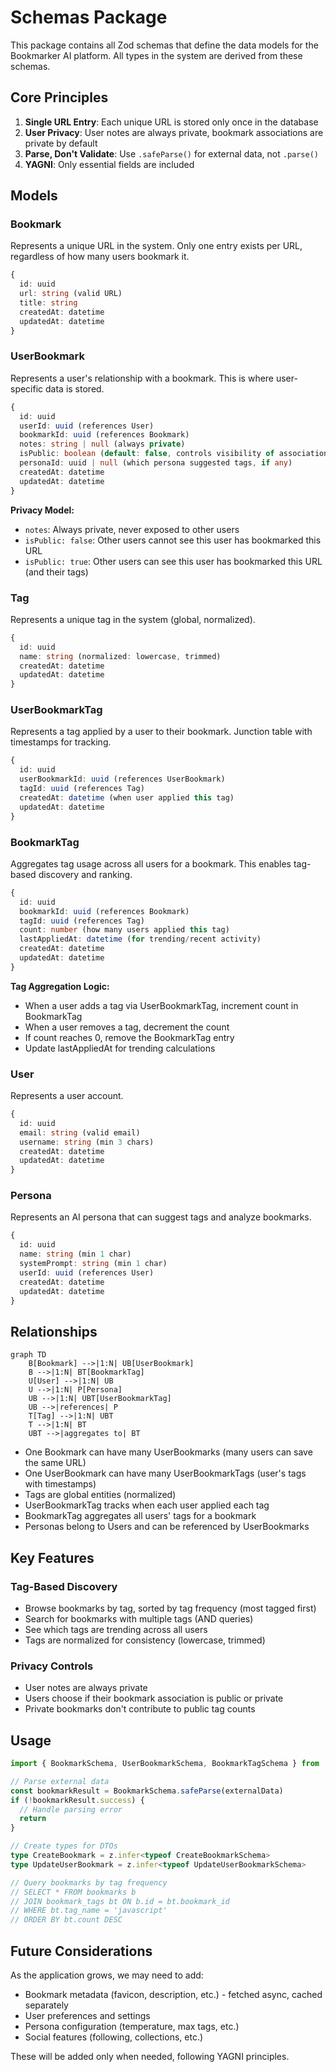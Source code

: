 # Schemas Package

This package contains all Zod schemas that define the data models for the Bookmarker AI platform.
All types in the system are derived from these schemas.

## Core Principles

1. **Single URL Entry**: Each unique URL is stored only once in the database
2. **User Privacy**: User notes are always private, bookmark associations are private by default
3. **Parse, Don't Validate**: Use `.safeParse()` for external data, not `.parse()`
4. **YAGNI**: Only essential fields are included

## Models

### Bookmark

Represents a unique URL in the system. Only one entry exists per URL, regardless of how many users
bookmark it.

```typescript
{
  id: uuid
  url: string (valid URL)
  title: string
  createdAt: datetime
  updatedAt: datetime
}
```

### UserBookmark

Represents a user's relationship with a bookmark. This is where user-specific data is stored.

```typescript
{
  id: uuid
  userId: uuid (references User)
  bookmarkId: uuid (references Bookmark)
  notes: string | null (always private)
  isPublic: boolean (default: false, controls visibility of association)
  personaId: uuid | null (which persona suggested tags, if any)
  createdAt: datetime
  updatedAt: datetime
}
```

**Privacy Model:**

- `notes`: Always private, never exposed to other users
- `isPublic: false`: Other users cannot see this user has bookmarked this URL
- `isPublic: true`: Other users can see this user has bookmarked this URL (and their tags)

### Tag

Represents a unique tag in the system (global, normalized).

```typescript
{
  id: uuid
  name: string (normalized: lowercase, trimmed)
  createdAt: datetime
  updatedAt: datetime
}
```

### UserBookmarkTag

Represents a tag applied by a user to their bookmark. Junction table with timestamps for tracking.

```typescript
{
  id: uuid
  userBookmarkId: uuid (references UserBookmark)
  tagId: uuid (references Tag)
  createdAt: datetime (when user applied this tag)
  updatedAt: datetime
}
```

### BookmarkTag

Aggregates tag usage across all users for a bookmark. This enables tag-based discovery and ranking.

```typescript
{
  id: uuid
  bookmarkId: uuid (references Bookmark)
  tagId: uuid (references Tag)
  count: number (how many users applied this tag)
  lastAppliedAt: datetime (for trending/recent activity)
  createdAt: datetime
  updatedAt: datetime
}
```

**Tag Aggregation Logic:**

- When a user adds a tag via UserBookmarkTag, increment count in BookmarkTag
- When a user removes a tag, decrement the count
- If count reaches 0, remove the BookmarkTag entry
- Update lastAppliedAt for trending calculations

### User

Represents a user account.

```typescript
{
  id: uuid
  email: string (valid email)
  username: string (min 3 chars)
  createdAt: datetime
  updatedAt: datetime
}
```

### Persona

Represents an AI persona that can suggest tags and analyze bookmarks.

```typescript
{
  id: uuid
  name: string (min 1 char)
  systemPrompt: string (min 1 char)
  userId: uuid (references User)
  createdAt: datetime
  updatedAt: datetime
}
```

## Relationships

```mermaid
graph TD
    B[Bookmark] -->|1:N| UB[UserBookmark]
    B -->|1:N| BT[BookmarkTag]
    U[User] -->|1:N| UB
    U -->|1:N| P[Persona]
    UB -->|1:N| UBT[UserBookmarkTag]
    UB -->|references| P
    T[Tag] -->|1:N| UBT
    T -->|1:N| BT
    UBT -->|aggregates to| BT
```

- One Bookmark can have many UserBookmarks (many users can save the same URL)
- One UserBookmark can have many UserBookmarkTags (user's tags with timestamps)
- Tags are global entities (normalized)
- UserBookmarkTag tracks when each user applied each tag
- BookmarkTag aggregates all users' tags for a bookmark
- Personas belong to Users and can be referenced by UserBookmarks

## Key Features

### Tag-Based Discovery

- Browse bookmarks by tag, sorted by tag frequency (most tagged first)
- Search for bookmarks with multiple tags (AND queries)
- See which tags are trending across all users
- Tags are normalized for consistency (lowercase, trimmed)

### Privacy Controls

- User notes are always private
- Users choose if their bookmark association is public or private
- Private bookmarks don't contribute to public tag counts

## Usage

```typescript
import { BookmarkSchema, UserBookmarkSchema, BookmarkTagSchema } from '@bookmarker/schemas'

// Parse external data
const bookmarkResult = BookmarkSchema.safeParse(externalData)
if (!bookmarkResult.success) {
  // Handle parsing error
  return
}

// Create types for DTOs
type CreateBookmark = z.infer<typeof CreateBookmarkSchema>
type UpdateUserBookmark = z.infer<typeof UpdateUserBookmarkSchema>

// Query bookmarks by tag frequency
// SELECT * FROM bookmarks b
// JOIN bookmark_tags bt ON b.id = bt.bookmark_id
// WHERE bt.tag_name = 'javascript'
// ORDER BY bt.count DESC
```

## Future Considerations

As the application grows, we may need to add:

- Bookmark metadata (favicon, description, etc.) - fetched async, cached separately
- User preferences and settings
- Persona configuration (temperature, max tags, etc.)
- Social features (following, collections, etc.)

These will be added only when needed, following YAGNI principles.
